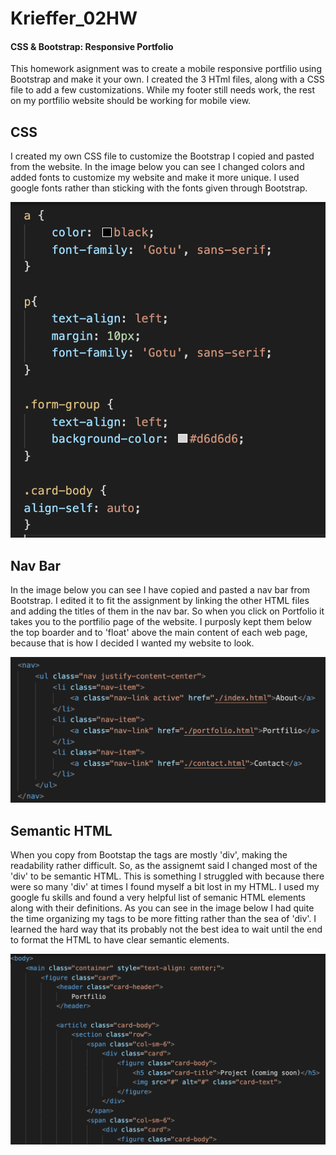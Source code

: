 # Krieffer_02HW
#### CSS & Bootstrap: Responsive Portfolio
This homework asignment was to create a mobile responsive portfilio using Bootstrap and make it your own. I created the 3 HTml files, along with a CSS file to add a few customizations. While my footer still needs work, the rest on my portfilio website should be working for mobile view. 

## CSS
  I created my own CSS file to customize the Bootstrap I copied and pasted from the website. In the image below you can see I changed colors and added fonts to customize my website and make it more unique. I used google fonts rather than sticking with the fonts given through Bootstrap.

![alt text](https://github.com/Krieffer21/Krieffer_02HW/blob/master/02-Homework/myimages/Screen%20Shot%202020-04-10%20at%202.24.34%20PM.png)


## Nav Bar

In the image below you can see I have copied and pasted a nav bar from Bootstrap. I edited it to fit the assignment by linking the other HTML files and adding the titles of them in the nav bar. So when you click on Portfolio it takes you to the portfilio page of the website. I purposly kept them below the top boarder and to 'float' above the main content of each web page, because that is how I decided I wanted my website to look. 

![alt text](https://github.com/Krieffer21/Krieffer_02HW/blob/master/02-Homework/myimages/Screen%20Shot%202020-04-10%20at%202.30.47%20PM.png)


## Semantic HTML

  When you copy from Bootstap the tags are mostly 'div', making the readability rather difficult. So, as the assignemt said I changed most of the 'div' to be semantic HTML. This is something I struggled with because there were so many 'div' at times I found myself a bit lost in my HTML. I used my google fu skills and found a very helpful list of semanic HTML elements along with their definitions. As you can see in the image below I had quite the time organizing my tags to be more fitting rather than the sea of 'div'. I learned the hard way that its probably not the best idea to wait until the end to format the HTML to have clear semantic elements.  
  
![alt text](https://github.com/Krieffer21/Krieffer_02HW/blob/master/02-Homework/myimages/Screen%20Shot%202020-04-10%20at%202.32.57%20PM.png)
